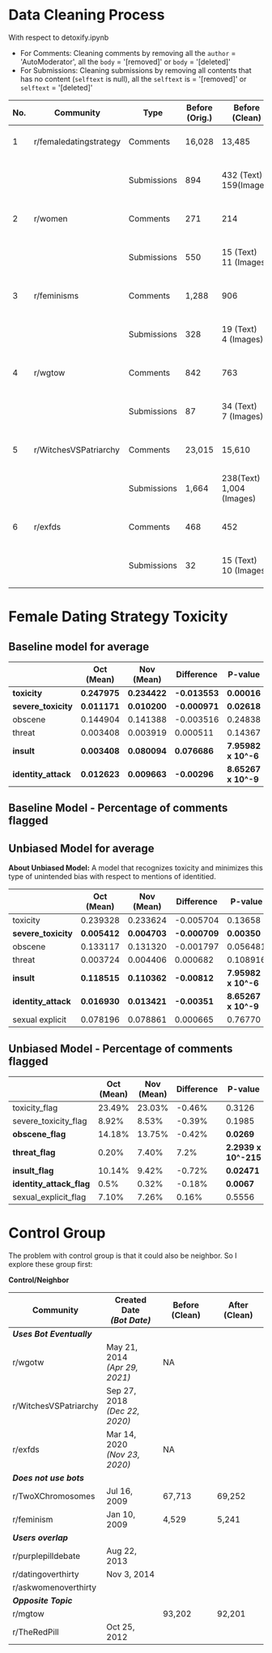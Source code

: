 # Data Cleaning Process
With respect to detoxify.ipynb

- For Comments: Cleaning comments by removing all the `author` = 'AutoModerator', all the `body` = '[removed]' or `body` = '[deleted]'
- For Submissions: Cleaning submissions by removing all contents that has no content (`selftext` is null), all the `selftext` is  = '[removed]' or `selftext` = '[deleted]'


| No. | Community              | Type        | Before (Orig.) | Before (Clean)              | After (Orig.) | After (Clean)              | Bot Date      |
|-----|------------------------|-------------|----------------|-----------------------------|---------------|----------------------------|---------------|
| 1   | r/femaledatingstrategy | Comments    | 16,028         | 13,485                      | 31,357        | 23,149                     | Oct 28, 2019  |
|     |                        | Submissions | 894            | 432 (Text)<br>159(Images)   | 1901          | 596 (Text)<br>432 (Images) |               |
| 2   | r/women                | Comments    | 271            | 214                         | 201           | 154                        | June 27, 2016 |
|     |                        | Submissions | 550            | 15 (Text)<br>11 (Images)    | 682           | 11 (Text)<br>7 (Images)    |               |
| 3   | r/feminisms            | Comments    | 1,288          | 906                         | 1,152         | 899                        | Mar 17, 2012  |
|     |                        | Submissions | 328            | 19 (Text)<br>4 (Images)     | 244           | 16 (Text)<br>5 (Images)    |               |
| 4   | r/wgtow                | Comments    | 842            | 763                         | 1,285         | 1164                       | Apr 29, 2021  |
|     |                        | Submissions | 87             | 34 (Text)<br>7 (Images)     | 135           | 61 (Text)<br>22 (Images)   |               |
| 5   | r/WitchesVSPatriarchy  | Comments    | 23,015         | 15,610                      | 20,879        | 20,879                     | Dec 22, 2020  |
|     |                        | Submissions | 1,664          | 238(Text)<br>1,004 (Images) | 1,411         | 175 (Text)<br>894 (Images) |               |
| 6   | r/exfds                | Comments    | 468            | 452                         | 132           | 127                        | Nov 23, 2020  |
|     |                        | Submissions | 32             | 15 (Text)<br>10 (Images)    | 12            | 20 (Text)<br>3 (Images)    |               |


# Female Dating Strategy Toxicity

## Baseline model for average

|                           |     Oct   (Mean)    |     Nov   (Mean)    |     Difference    |     P-value            |
|---------------------------|---------------------|---------------------|-------------------|------------------------|
|     **toxicity**              |     **0.247975**        |    **0.234422**        |     **-0.013553**     |     **0.00016**            |
|     **severe_toxicity**       |     **0.011171**        |     **0.010200**        |     **-0.000971**     |     **0.02618**            |
|     obscene               |     0.144904        |     0.141388        |     -0.003516     |     0.24838            |
|     threat                |     0.003408        |     0.003919        |     0.000511      |     0.14367            |
|     **insult**                |     **0.003408**        |     **0.080094**        |     **0.076686**      |     **7.95982 x 10^-6**    |
|     **identity_attack**       |     **0.012623**        |     **0.009663**        |     **-0.00296**      |     **8.65267 x 10^-9**    |

## Baseline Model - Percentage of comments flagged


## Unbiased Model for average
**About Unbiased Model:** A model that recognizes toxicity and minimizes this type of unintended bias with respect to mentions of identitied.

|                           |     Oct   (Mean)    |     Nov   (Mean)    |     Difference    |     P-value     |
|---------------------------|---------------------|---------------------|-------------------|-----------------|
|     toxicity              | 0.239328            | 0.233624            | -0.005704         | 0.13658         |
|     **severe_toxicity**       | **0.005412**            | **0.004703**            | **-0.000709**         | **0.00350**         |
|     obscene               | 0.133117            | 0.131320            | -0.001797         | 0.056481        |
|     threat                | 0.003724            | 0.004406            | 0.000682          | 0.108916        |
|     **insult**                | **0.118515**            | **0.110362**            | **-0.00812**          | **7.95982 x 10^-6** |
|     **identity_attack**       | **0.016930**            | **0.013421**            | **-0.00351**          | **8.65267 x 10^-9** |
| sexual explicit           | 0.078196            | 0.078861            | 0.000665          | 0.76770         |


## Unbiased Model - Percentage of comments flagged

|                        |     Oct   (Mean)    |     Nov   (Mean)    |     Difference    |     P-value      |
|------------------------|---------------------|---------------------|-------------------|------------------|
| toxicity_flag          | 23.49%              | 23.03%              | -0.46%            | 0.3126           |
| severe_toxicity_flag   | 8.92%               | 8.53%               | -0.39%            | 0.1985           |
| **obscene_flag**           | 14.18%              | 13.75%              | -0.42%            | **0.0269**           |
| **threat_flag**            | 0.20%               | 7.40%               | 7.2%              | **2.2939 x 10^-215** |
| **insult_flag**           | 10.14%              | 9.42%               | -0.72%            | **0.02471**          |
| **identity_attack_flag**   | 0.5%                | 0.32%               | -0.18%            | **0.0067**           |
| sexual_explicit_flag   | 7.10%               | 7.26%               | 0.16%             | 0.5556           |

# Control Group
The problem with control group is that it could also be neighbor. So I explore these group first:

**Control/Neighbor**

| **Community**             | **Created Date**<br>*(Bot Date)* | **Before (Clean)** | **After (Clean)** |
|---------------------------|----------------------------------|--------------------|-------------------|
| **_Uses Bot Eventually_** |                                  |                    |                   |
| r/wgotw                   | May 21, 2014<br>*(Apr 29, 2021)* | NA                 |                   |
| r/WitchesVSPatriarchy     | Sep 27, 2018<br>*(Dec 22, 2020)* |                    |                   |
| r/exfds                   | Mar 14, 2020<br>*(Nov 23, 2020)* | NA                 |                   |
| **_Does not use bots_**   |                                  |                    |                   |
| r/TwoXChromosomes         | Jul 16, 2009                     | 67,713             | 69,252            |
| r/feminism                | Jan 10, 2009                     | 4,529              | 5,241             |
| **_Users overlap_**       |                                  |                    |                   |
| r/purplepilldebate        | Aug 22, 2013                     |                    |                   |
| r/datingoverthirty        | Nov 3, 2014                      |                    |                   |
| r/askwomenoverthirty      |                                  |                    |                   |
| **_Opposite Topic_**      |                                  |                    |                   |
| r/mgtow                   |                                  | 93,202             | 92,201            |
| r/TheRedPill              | Oct 25, 2012                     |                    |                   |